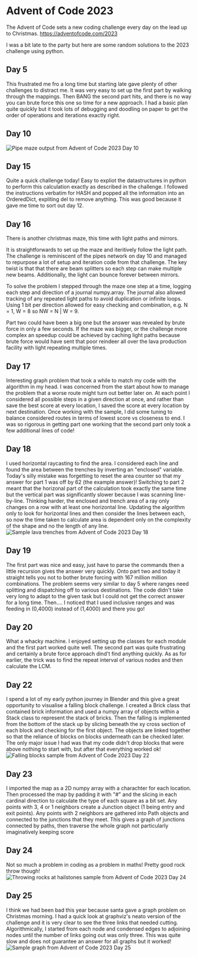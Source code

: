 Advent of Code 2023
===================

  The Advent of Code sets a new coding challenge every day on the lead up to Christmas. 
  https://adventofcode.com/2023

  I was a bit late to the party but here are some random solutions to the 2023 challenge using python.


Day 5
-----
  This frustrated me fro a long time but starting late gave plenty of other challenges to distract me.
  It was very easy to set up the first part by walking through the mappings. 
  Then BANG the second part hits, and there is no way you can brute force this one so time for a new approach. 
  I had a basic plan quite quickly but it took lots of debugging and doodling on paper to get the order of operations and iterations exactly right.

Day 10
------
  ![Pipe maze output from Advent of Code 2023 Day 10](Day10.png)

Day 15
------
  Quite a quick challenge today! Easy to expliot the datastructures in python to perform this calculation exactly as described in the challenge. I followed the instructions verbatim for HASH and popped all the information into an OrderedDict, expliting del to remove anything. This was good because it gave me time to sort out day 12.

Day 16
------
  There is another christmas maze, this time with light paths and mirrors.

  It is straightforwards to set up the maze and iteritively follow the light path. 
  The challenge is reminiscent of the pipes network on day 10 and 
    managed to repurpose a lot of setup and iteration code from that challenge.
  The key twist is that that there are beam splitters so each step can make multiple new beams.
  Additionally, the light can bounce forever between mirrors.
    
  To solve the problem I stepped through the maze one step at a time,
    logging each step and direction of a journal numpy.array.
  The journal also allowed tracking of any repeated light paths to avoid duplication or infinite loops.
  Using 1 bit per direction allowed for easy checking and combination, e.g. N = 1, W = 8 so NW = N | W = 9.

  Part two could have been a big one but the answer was revealed by brute force in only a few seconds.
  If the maze was bigger, or the challenge more complex an speedup could be achieved by caching
  light paths because brute force would have sent that poor reindeer all over the lava production facility
  with light repeating multiple times. 

Day 17
------
  Interesting graph problem that took a while to match my code with the algorithm in my head.
  I was concerned from the start about how to manage the problem that a worse route might turn out better later on. 
  At each point I considered all possible steps in a given direction at once,
  and rather than save the best score at every location, I saved the score at every location by next destination.
  Once working with the sample, I did some tuning to balance considered routes in terms of lowest score vs closeness to end.
  I was so rigorous in getting part one working that the second part only took a few additional lines of code!

Day 18
------
  I used horizontal raycasting to find the area.
  I considered each line and found the area between the trenches by inverting an "enclosed" variable.
  Today's silly mistake was forgetting to reset the area counter so that my answer for part 1 was off by 62 (the example answer)!
  Switching to part 2 meant that the horizonal part of the calculation took exactly the same time
  but the vertical part was significantly slower because I was scanning line-by-line.
  Thinking harder, the enclosed and trench area of a ray only changes on a row with at least one horizontal line.
  Updating the algorithm only to look for horizontal lines and then consider the lines between each,
  so now the time taken to calculate area is dependent only on the complexity of the shape and no the length of any line.
  ![Sample lava trenches from Advent of Code 2023 Day 18](Day18.png)

Day 19
------
  The first part was nice and easy, just have to parse the commands
  then a little recursion gives the answer very quickly.
  Onto part two and today it straight tells you not to bother brute forcing with 167 million million combinations.
  The problem seems very similar to day 5 where ranges need splitting and dispatching off to various destinations.
  The code didn't take very long to adapt to the given task but I could not get the correct answer for a long time.
  Then.... I noticed that  I used inclusive ranges and was feeding in  (0,4000) instead of (1,4000) and there you go!

Day 20
------
  What a whacky machine. I enjoyed setting up the classes for each module and the first part worked quite well.
  The second part was quite frustrating and certainly a brute force approach dind't find anything quickly.
  As as for earlier, the trick was to find the repeat interval of various nodes and then calculate the LCM.

Day 22
------
  I spend a lot of my early python journey in Blender and this give a great opportunity to visualise a falling block challenge.
  I created a Brick class that contained brick information and used a numpy array of objects within a Stack class to represent the stack of bricks.
  Then the falling is implemented from the bottom of the stack up by slicing beneath the xy cross section of each block and checking for the first object.
  The objects are linked together so that the reliance of blocks on blocks underneath can be checked later.
  The only major issue I had was that my code didn't drop blocks that were above nothing to start with, but after that everything worked ok!
  ![Falling blocks sample from Advent of Code 2023 Day 22](Day22.gif)

Day 23
------
  I imported the map as a 2D numpy array with a charachter for each location.
  Then processed the map by padding it with "#" and the slicing in each cardinal direction to calculate the type of each square as a bit set.
  Any points with 3, 4 or 1 neighbors create a Junction object (1 being entry and exit points).
  Any points with 2 neighbors are gathered into Path objects and connected to the junctions that they meet.
  This gives a graph of junctions connected by paths, then traverse the whole graph not particularly imaginatively keeping score

Day 24
------
  Not so much a problem in coding as a problem in maths! Pretty good rock throw though!
  ![Throwing rocks at hailstones sample from Advent of Code 2023 Day 24](Day24.gif)

Day 25
------
  I think we had been bad this year because santa gave a graph problem on Christmas morning.
  I had a quick look at graphviz's neato version of the challenge and it is very clear to see the three links that needed cutting. 
  Algorithmically, I started from each node and condensed edges to adjoining nodes until the number of links going out was only three. 
  This was quite slow and does not guarantee an answer for all graphs but it worked!
  ![Sample graph from Advent of Code 2023 Day 25](Day25.png)

